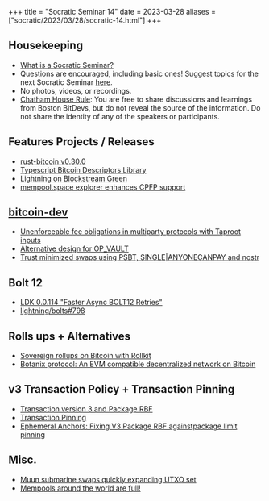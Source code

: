 +++
title = "Socratic Seminar 14"
date = 2023-03-28
aliases = ["socratic/2023/03/28/socratic-14.html"]
+++

## Housekeeping

- [What is a Socratic Seminar?](https://bitdevs.org/about#socratic-seminars)
- Questions are encouraged, including basic ones! Suggest topics for the next Socratic Seminar [here](https://github.com/0xBEEFCAF3/bostonbitdevs/issues/new).
- No photos, videos, or recordings.
- [Chatham House Rule](https://www.chathamhouse.org/about-us/chatham-house-rule): You are free to share discussions and learnings from Boston BitDevs, but do not reveal the source of the information. Do not share the identity of any of the speakers or participants.

## Features Projects / Releases
- [rust-bitcoin v0.30.0](https://rust-bitcoin.org/blog/release-0.30.0)
- [Typescript Bitcoin Descriptors Library](https://github.com/bitcoinerlab/descriptors)
- [Lightning on Blockstream Green](https://twitter.com/Blockstream/status/1638671142570594305)
- [mempool.space explorer enhances CPFP support](https://twitter.com/Blockstream/status/1638671142570594305)

## [bitcoin-dev](https://lists.linuxfoundation.org/pipermail/bitcoin-dev)
- [Unenforceable fee obligations in multiparty protocols with Taproot inputs](https://lists.linuxfoundation.org/pipermail/bitcoin-dev/2023-February/021444.html)
- [Alternative design for OP_VAULT](https://lists.linuxfoundation.org/pipermail/bitcoin-dev/2023-March/021510.html)
- [Trust minimized swaps using PSBT, SINGLE|ANYONECANPAY and nostr](https://lists.linuxfoundation.org/pipermail/bitcoin-dev/2023-March/021521.html)

## Bolt 12
- [LDK 0.0.114 "Faster Async BOLT12 Retries"](https://github.com/lightningdevkit/rust-lightning/releases/tag/v0.0.114)
- [lightning/bolts#798](https://github.com/lightning/bolts/pull/798)

## Rolls ups + Alternatives
- [Sovereign rollups on Bitcoin with Rollkit](https://rollkit.dev/blog/sovereign-rollups-on-bitcoin/#evm-on-bitcoin-demo)
- [Botanix protocol: An EVM compatible decentralized network on Bitcoin](https://drive.google.com/file/d/1Aty_EPqGcuOEGnysv6sAz00VUnDRtYSz/view)

## v3 Transaction Policy + Transaction Pinning
- [Transaction version 3 and Package RBF](https://github.com/bitcoin/bitcoin/pull/25038)
- [Transaction Pinning](https://bitcoinops.org/en/topics/transaction-pinning/)
- [Ephemeral Anchors: Fixing V3 Package RBF againstpackage limit pinning](https://lists.linuxfoundation.org/pipermail/bitcoin-dev/2023-January/021373.html)

## Misc.
- [Muun submarine swaps quickly expanding UTXO set](https://lists.linuxfoundation.org/pipermail/bitcoin-dev/2023-March/021521.html)
- [Mempools around the world are full!](https://twitter.com/murchandamus/status/1639291486788255744)
